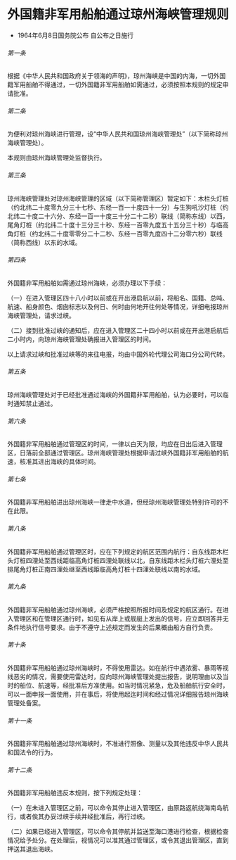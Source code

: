 # 外国籍非军用船舶通过琼州海峡管理规则

- 1964年6月8日国务院公布 自公布之日施行

<!-- INFO END -->

###### 第一条

根据《中华人民共和国政府关于领海的声明》，琼州海峡是中国的内海，一切外国籍军用船舶不得通过，一切外国籍非军用船舶如需通过，必须按照本规则的规定申请批准。

###### 第二条

为便利对琼州海峡进行管理，设“中华人民共和国琼州海峡管理处”（以下简称琼州海峡管理处）。

本规则由琼州海峡管理处监督执行。

###### 第三条

琼州海峡管理处对琼州海峡管理的区域（以下简称管理区）暂定如下：木栏头灯桩（约北纬二十度零九分三十七秒、东经一百一十度四十一分）与生狗吼沙灯桩（约北纬二十度二十六分、东经一百一十度三十分二十二秒）联线（简称东线）以西，尾角灯桩（约北纬二十度十三分三十秒、东经一百零九度五十五分三十秒）与临高角灯桩（约北纬二十度零零分二十二秒、东经一百零九度四十二分零六秒）联线（简称西线）以东的水域。

###### 第四条

外国籍非军用船舶如需通过琼州海峡，必须办理以下手续：

（一）在进入管理区四十八小时以前或在开出港启航以前，将船名、国籍、总吨、航速、船身颜色、烟囱标志以及何日、何时由何地开往何处等情况，详细电报琼州海峡管理处，请求过峡。

（二）接到批准过峡的通知后，应在进入管理区二十四小时以前或在开出港启航后二小时内，向琼州海峡管理处确报进入管理区的时间。

以上请求过峡和批准过峡等的来往电报，均由中国外轮代理公司海口分公司代转。

###### 第五条

琼州海峡管理处对于已经批准通过海峡的外国籍非军用船舶，认为必要时，可以临时通知禁止通过。

###### 第六条

外国籍非军用船舶通过管理区的时间，一律以白天为限，均应在日出后进入管理区，日落前全部通过管理区。琼州海峡管理处根据申请过峡外国籍非军用船舶的航速，核准其进出海峡的具体时间。

###### 第七条

外国籍非军用船舶进出琼州海峡一律走中水道，但经琼州海峡管理处特别许可的不在此限。

###### 第八条

外国籍非军用船舶通过管理区时，应在下列规定的航区范围内航行：自东线距木栏头灯桩四浬处至西线距临高角灯桩四浬处联线以北，自东线距木栏头灯桩六浬处至排尾角灯桩正南四浬处继至西线距临高角灯桩十四浬处联线以南的水域。

###### 第九条

外国籍非军用船舶通过琼州海峡，必须严格按照所报时间及规定的航区通行。在进入管理区和在管理区通行时，如见有从岸上或舰艇上发出的信号，应立即回答并无条件地执行信号要求。由于不遵守上述规定而发生的后果概由船方自行负责。

###### 第十条

外国籍非军用船舶通过琼州海峡时，不得使用雷达。如在航行中遇浓雾、暴雨等视线恶劣的情况，需要使用雷达时，应向琼州海峡管理处提出报告，说明理由以及当时的船位、航速等，经批准后方准使用。如当时情况紧急，危及船舶航行安全时，可以一面申报一面使用，并在事后，将使用起迄时间和经过情况详细报告琼州海峡管理处备案。

###### 第十一条

外国籍非军用船舶通过琼州海峡时，不准进行照像、测量以及其他违反中华人民共和国法令的行为。

###### 第十二条

外国籍非军用船舶违反本规则，按下列规定处理：

（一）在未进入管理区之前，可以命令其停止进入管理区，由原路返航绕海南岛航行，或者俟其办妥过峡手续并经批准后，再行过峡。

（二）如果已经进入管理区，可以命令其停航并监送至海口港进行检查，根据检查情况给予处分。在处理后，视情况可以准其通过管理区，或令其退出管理区，直到押送其退出海峡。
